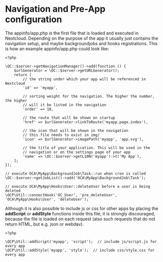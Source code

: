 Navigation and Pre-App configuration
====================================

The appinfo/app.php is the first file that is loaded and executed in
Nextcloud. Depending on the purpose of the app it usually just contains
the navigation setup, and maybe backgroundjobs and hooks registrations.
This is how an example appinfo/app.php could look like:

``` {.sourceCode .php}
<?php

\OC::$server->getNavigationManager()->add(function () {
    $urlGenerator = \OC::$server->getURLGenerator();
    return [
        // the string under which your app will be referenced in Nextcloud
        'id' => 'myapp',

        // sorting weight for the navigation. The higher the number, the higher
        // will it be listed in the navigation
        'order' => 10,

        // the route that will be shown on startup
        'href' => $urlGenerator->linkToRoute('myapp.page.index'),

        // the icon that will be shown in the navigation
        // this file needs to exist in img/
        'icon' => $urlGenerator->imagePath('myapp', 'app.svg'),

        // the title of your application. This will be used in the
        // navigation or on the settings page of your app
        'name' => \OC::$server->getL10N('myapp')->t('My App'),
    ];
});

// execute OCA\MyApp\BackgroundJob\Task::run when cron is called
\OC::$server->getJobList()->add('OCA\MyApp\BackgroundJob\Task');

// execute OCA\MyApp\Hooks\User::deleteUser before a user is being deleted
\OCP\Util::connectHook('OC_User', 'pre_deleteUser', 'OCA\MyApp\Hooks\User', 'deleteUser');
```

Although it is also possible to include js or css for other apps by
placing the **addScript** or **addStyle** functions inside this file, it
is strongly discouraged, because the file is loaded on each request
(also such requests that do not return HTML, but e.g. json or webdav).

``` {.sourceCode .php}
<?php

\OCP\Util::addScript('myapp', 'script');  // include js/script.js for every app
\OCP\Util::addStyle('myapp', 'style');  // include css/style.css for every app
```
